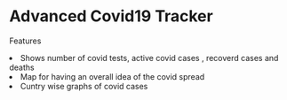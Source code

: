 # Advanced Covid19 Tracker

Features
<li>
Shows number of covid tests, active covid cases , recoverd cases and deaths  
</li>
<li>
Map for having an overall idea of the covid spread
</i>
<li>
Cuntry wise graphs of covid cases 
</li>
